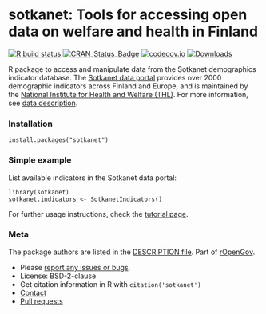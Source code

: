 # sotkanet: Tools for accessing open data on welfare and health in Finland

<!-- badges: start -->

[![R build
status](https://github.com/rOpenGov/sotkanet/workflows/R-CMD-check/badge.svg)](https://github.com/rOpenGov/sotkanet/actions)
[![CRAN\_Status\_Badge](http://www.r-pkg.org/badges/version/sotkanet)](https://cran.r-project.org/package=sotkanet)
[![codecov.io](https://codecov.io/github/rOpenGov/sotkanet/coverage.svg?branch=master)](https://codecov.io/github/rOpenGov/sotkanet?branch=master)
[![Downloads](http://cranlogs.r-pkg.org/badges/grand-total/sotkanet)](https://cran.r-project.org/package=sotkanet)
<!-- badges: end -->

<!-- README.md is generated from README.Rmd. Please edit that file -->

R package to access and manipulate data from the Sotkanet demographics
indicator database. The [Sotkanet data
portal](https://sotkanet.fi/sotkanet/fi/index) provides over 2000
demographic indicators across Finland and Europe, and is maintained by
the [National Institute for Health and Welfare
(THL)](https://thl.fi/fi/). For more information, see [data
description](https://sotkanet.fi/sotkanet/en/data).

### Installation

    install.packages("sotkanet")

### Simple example

List available indicators in the Sotkanet data portal:

    library(sotkanet) 
    sotkanet.indicators <- SotkanetIndicators()

For further usage instructions, check the [tutorial
page](https://github.com/rOpenGov/sotkanet/blob/master/vignettes/tutorial.md).

### Meta

The package authors are listed in the [DESCRIPTION file](DESCRIPTION).
Part of [rOpenGov](http://ropengov.org/).

-   Please [report any issues or
    bugs](https://github.com/ropengov/sotkanet/issues).
-   License: BSD-2-clause
-   Get citation information in R with `citation('sotkanet')`
-   [Contact](http://ropengov.org/community/)
-   [Pull requests](https://github.com/ropengov/sotkanet/)
